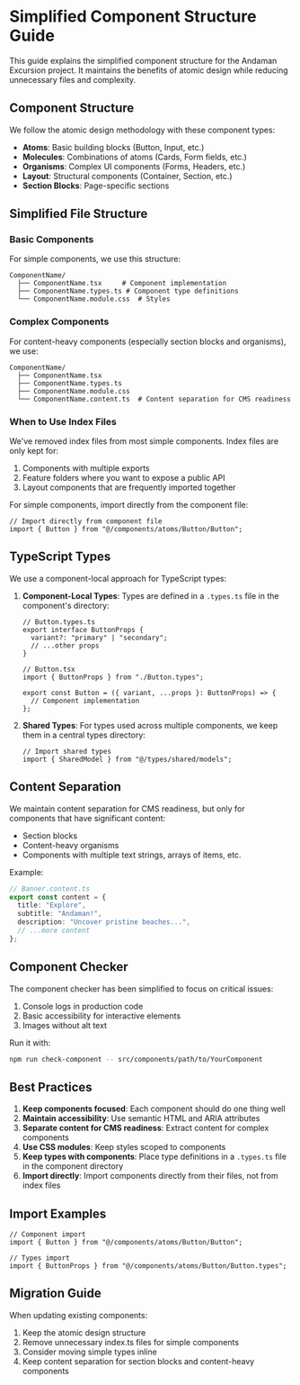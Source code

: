 # Simplified Component Structure Guide

This guide explains the simplified component structure for the Andaman Excursion project. It maintains the benefits of atomic design while reducing unnecessary files and complexity.

## Component Structure

We follow the atomic design methodology with these component types:

- **Atoms**: Basic building blocks (Button, Input, etc.)
- **Molecules**: Combinations of atoms (Cards, Form fields, etc.)
- **Organisms**: Complex UI components (Forms, Headers, etc.)
- **Layout**: Structural components (Container, Section, etc.)
- **Section Blocks**: Page-specific sections

## Simplified File Structure

### Basic Components

For simple components, we use this structure:

```
ComponentName/
  ├── ComponentName.tsx     # Component implementation
  ├── ComponentName.types.ts # Component type definitions
  └── ComponentName.module.css  # Styles
```

### Complex Components

For content-heavy components (especially section blocks and organisms), we use:

```
ComponentName/
  ├── ComponentName.tsx
  ├── ComponentName.types.ts
  ├── ComponentName.module.css
  └── ComponentName.content.ts  # Content separation for CMS readiness
```

### When to Use Index Files

We've removed index files from most simple components. Index files are only kept for:

1. Components with multiple exports
2. Feature folders where you want to expose a public API
3. Layout components that are frequently imported together

For simple components, import directly from the component file:

```tsx
// Import directly from component file
import { Button } from "@/components/atoms/Button/Button";
```

## TypeScript Types

We use a component-local approach for TypeScript types:

1. **Component-Local Types**: Types are defined in a `.types.ts` file in the component's directory:

   ```tsx
   // Button.types.ts
   export interface ButtonProps {
     variant?: "primary" | "secondary";
     // ...other props
   }
   ```

   ```tsx
   // Button.tsx
   import { ButtonProps } from "./Button.types";

   export const Button = ({ variant, ...props }: ButtonProps) => {
     // Component implementation
   };
   ```

2. **Shared Types**: For types used across multiple components, we keep them in a central types directory:

   ```tsx
   // Import shared types
   import { SharedModel } from "@/types/shared/models";
   ```

## Content Separation

We maintain content separation for CMS readiness, but only for components that have significant content:

- Section blocks
- Content-heavy organisms
- Components with multiple text strings, arrays of items, etc.

Example:

```typescript
// Banner.content.ts
export const content = {
  title: "Explore",
  subtitle: "Andaman!",
  description: "Uncover pristine beaches...",
  // ...more content
};
```

## Component Checker

The component checker has been simplified to focus on critical issues:

1. Console logs in production code
2. Basic accessibility for interactive elements
3. Images without alt text

Run it with:

```bash
npm run check-component -- src/components/path/to/YourComponent
```

## Best Practices

1. **Keep components focused**: Each component should do one thing well
2. **Maintain accessibility**: Use semantic HTML and ARIA attributes
3. **Separate content for CMS readiness**: Extract content for complex components
4. **Use CSS modules**: Keep styles scoped to components
5. **Keep types with components**: Place type definitions in a `.types.ts` file in the component directory
6. **Import directly**: Import components directly from their files, not from index files

## Import Examples

```tsx
// Component import
import { Button } from "@/components/atoms/Button/Button";

// Types import
import { ButtonProps } from "@/components/atoms/Button/Button.types";
```

## Migration Guide

When updating existing components:

1. Keep the atomic design structure
2. Remove unnecessary index.ts files for simple components
3. Consider moving simple types inline
4. Keep content separation for section blocks and content-heavy components
